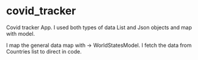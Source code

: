 # covid_tracker

Covid tracker App.
I used both types of data List and Json objects and map with model.

I map the general data map with -> WorldStatesModel.
I fetch the data from Countries list to direct in code.
